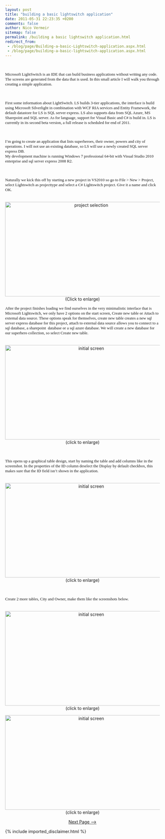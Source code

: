 ```yaml
---
layout: post
title: "building a basic lightswitch application"
date: 2011-05-31 22:23:35 +0200
comments: false
author: Nico Vermeir
sitemap: false
permalink: /building a basic lightswitch application.html
redirect_from:
 - /blog/page/Building-a-basic-Lightswitch-application.aspx.html
 - /blog/page/building-a-basic-lightswitch-application.aspx.html
---
```

<p>&nbsp;</p>
<p class="MsoNormal" style="margin: 0cm 0cm 10pt;"><span style="font-size: small;"><span style="font-family: Calibri;">Microsoft LightSwitch is an IDE that can build business applications without writing any code. The screens are generated from the data that is used. In this small article I will walk you through creating a simple application.</span></span></p>
<p>&nbsp;</p>
<p class="MsoNormal" style="margin: 0cm 0cm 10pt;"><span style="font-size: small;"><span style="font-family: Calibri;">First some information about LightSwitch. LS builds 3-tier applications, the interface is build using Microsoft Silverlight in combination with WCF RIA services and Entity Framework, the default datastore for LS is SQL server express. LS also supports data from SQL Azure, MS Sharepoint and SQL server. As for language, support for Visual Basic and C# is build in. LS is currently in its second beta version, a full release is scheduled for end of 2011.</span></span></p>
<p>&nbsp;</p>
<p class="MsoNormal" style="margin: 0cm 0cm 10pt;"><span style="font-size: small;"><span style="font-family: Calibri;">I&rsquo;m going to create an application that lists superheroes, their owner, powers and city of operations. I will not use an existing database, so LS will use a newly created SQL server express DB.<br /> My development machine is running Windows 7 professional 64-bit with Visual Studio 2010 enterprise and sql server express 2008 R2.</span></span></p>
<p>&nbsp;</p>
<p class="MsoNormal" style="margin: 0cm 0cm 10pt;"><span style="font-size: small;"><span style="font-family: Calibri;">Naturally we kick this off by starting a new project in VS2010 so go to File &gt; New &gt; Project, select Lightswitch as projecttype and select a C# Lightswitch project. Give it a name and click OK.</span></span></p>
<p style="text-align: center;"><br /> <a href="http://i56.tinypic.com/122ddsh.jpg" target="_blank"><img style="margin-right: auto; margin-left: auto; display: block;" src="http://i56.tinypic.com/122ddsh.jpg" alt="project selection" width="545" height="307" /></a>(Click to enlarge)</p>
<p class="MsoNormal" style="margin: 0cm 0cm 10pt;"><span style="font-size: small;"><span style="font-family: Calibri;">After the project finishes loading we find ourselves in the very minimalistic interface that is Microsoft Lightswitch, we only have 2 options on the start screen, Create new table or Attach to external data source. These options speak for themselves, create new table creates a new sql server express database for this project, attach to external data source allows you to connect to a sql database, a sharepoint<span style="mso-spacerun: yes;">&nbsp; </span>database or a sql azure database. We will create a new database for our superhero collection, so select Create new table.</span></span></p>
<p style="text-align: center;"><br /><a href="http://i52.tinypic.com/zyhrhz.jpg" target="_blank"><img style="margin-right: auto; margin-left: auto; display: block;" src="http://i52.tinypic.com/zyhrhz.jpg" alt="initial screen" width="545" height="307" /></a>(click to enlarge)</p>
<p style="text-align: left;">&nbsp;</p>
<p class="MsoNormal" style="margin: 0cm 0cm 10pt;"><span style="font-size: small;"><span style="font-family: Calibri;">This opens up a graphical table design, start by naming the table and add columns like in the screenshot. In the properties of the ID column deselect the Display by default checkbox, this makes sure that the ID field isn&rsquo;t shown in the application.</span></span></p>
<p style="text-align: center;"><br /><a href="http://i56.tinypic.com/m7tlpj.jpg" target="_blank"><img src="http://i56.tinypic.com/m7tlpj.jpg" alt="initial screen" width="545" height="307" /></a><br /> (click to enlarge)</p>
<p>&nbsp;</p>
<p class="MsoNormal" style="margin: 0cm 0cm 10pt; text-align: left;"><span style="font-size: small;"><span style="font-family: Calibri;">Create 2 more tables, City and Owner, make them like the screenshots below.</span></span></p>
<p style="text-align: center;"><br /><a href="http://i53.tinypic.com/2daydxd.jpg" target="_blank"><img style="margin-right: auto; margin-left: auto; display: block;" src="http://i53.tinypic.com/2daydxd.jpg" alt="initial screen" width="545" height="307" /></a>(click to enlarge)</p>
<p style="text-align: center;"><a href="http://i56.tinypic.com/2ccrygg.jpg" target="_blank"><img style="margin-right: auto; margin-left: auto; display: block;" src="http://i56.tinypic.com/2ccrygg.jpg" alt="initial screen" width="545" height="307" /></a>(click to enlarge)</p>
<p style="text-align: center;"><a href="http://www.spikie.be/blog/page/Building-a-basic-Lightswitch-application-Page-2.aspx">Next Page --&gt;</a></p>
{% include imported_disclaimer.html %}
